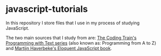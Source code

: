 # javascript-tutorials

In this repository I store files that I use in my process of studying JavaScript.

The two main sources that I study from are: [The Coding Train's Programming with Text series](https://youtube.com/playlist?list=PLRqwX-V7Uu6YrbSJBg32eTzUU50E2B8Ch) (also known as: Programming from A to Z) and [Martijn Haverbeke's Eloquent JavaScript book](https://eloquentjavascript.net/).
